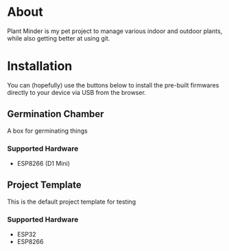 # About

Plant Minder is my pet project to manage various indoor and outdoor plants, while also getting better at using git.

# Installation

You can (hopefully) use the buttons below to install the pre-built firmwares directly to your device via USB from the browser.

## Germination Chamber

A box for germinating things

### Supported Hardware

- ESP8266 (D1 Mini)

<esp-web-install-button manifest="./germination-chamber-manifest.json"></esp-web-install-button>

## Project Template

This is the default project template for testing

### Supported Hardware

- ESP32
- ESP8266

<esp-web-install-button manifest="./project-template-manifest.json"></esp-web-install-button>

<script type="module" src="https://unpkg.com/esp-web-tools@9/dist/web/install-button.js?module"></script>
